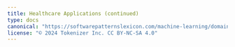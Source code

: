 ```yaml
---
title: Healthcare Applications (continued)
type: docs
canonical: "https://softwarepatternslexicon.com/machine-learning/domain-specific-patterns/healthcare-applications-(continued)"
license: "© 2024 Tokenizer Inc. CC BY-NC-SA 4.0"
---
```

